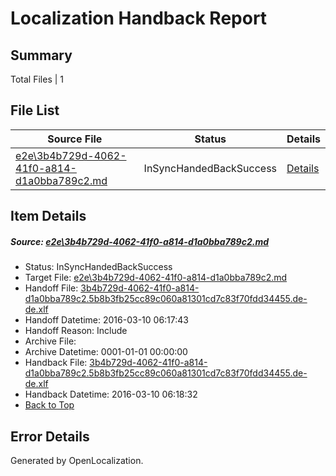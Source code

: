 # <a name='report-top'></a> Localization Handback Report

## Summary
 Total Files | 1

## File List
 Source File | Status | Details 
 ----------- | ------ | ------- 
 [e2e\3b4b729d-4062-41f0-a814-d1a0bba789c2.md](https://github.com/OpenLocalizationTest/oltest/blob/a1f568466b722f85501b0f3f0f2987b99da0114f/e2e/3b4b729d-4062-41f0-a814-d1a0bba789c2.md) | InSyncHandedBackSuccess | [Details](#f8083460330edd5411353aeae41ad791c5871caf1)

## Item Details
##### <a name='f8083460330edd5411353aeae41ad791c5871caf1'></a> Source: [e2e\3b4b729d-4062-41f0-a814-d1a0bba789c2.md](https://github.com/OpenLocalizationTest/oltest/blob/a1f568466b722f85501b0f3f0f2987b99da0114f/e2e/3b4b729d-4062-41f0-a814-d1a0bba789c2.md)
* Status: InSyncHandedBackSuccess
* Target File: [e2e\3b4b729d-4062-41f0-a814-d1a0bba789c2.md](https://github.com/OpenLocalizationTestOrg/oltest.de-de/blob/63125ff88cf23f31220f23eb62f3db1050f21453/e2e/3b4b729d-4062-41f0-a814-d1a0bba789c2.md)
* Handoff File: [3b4b729d-4062-41f0-a814-d1a0bba789c2.5b8b3fb25cc89c060a81301cd7c83f70fdd34455.de-de.xlf](https://github.com/OpenLocalizationTestOrg/olhandoff/blob/21142cdcd89496b7836e36ca9d437b3be2e7a7ca/ol-handoff/OpenLocalizationTestOrg/oltest.de-de/xinjiang/ht/3b4b729d-4062-41f0-a814-d1a0bba789c2.5b8b3fb25cc89c060a81301cd7c83f70fdd34455.de-de.xlf)
* Handoff Datetime: 2016-03-10 06:17:43
* Handoff Reason: Include
* Archive File: 
* Archive Datetime: 0001-01-01 00:00:00
* Handback File: [3b4b729d-4062-41f0-a814-d1a0bba789c2.5b8b3fb25cc89c060a81301cd7c83f70fdd34455.de-de.xlf](https://github.com/OpenLocalizationTestOrg/olhandback/blob/46e41394a2f4cbf274227e543a27768891132512/ol-handback/OpenLocalizationTestOrg/oltest.de-de/xinjiang/ht/3b4b729d-4062-41f0-a814-d1a0bba789c2.5b8b3fb25cc89c060a81301cd7c83f70fdd34455.de-de.xlf)
* Handback Datetime: 2016-03-10 06:18:32
* [Back to Top](#report-top)


## Error Details

Generated by OpenLocalization.
